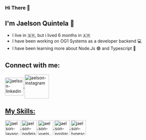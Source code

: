### Hi There 👋 
## I'm Jaelson Quintela :rose:

- I live in :brazil:, but i lived 6 months in :argentina:
- I have been working on OG1 Systems as a developer backend :computer:
- I have been learning more about Node.Js :green_circle: and Typescript :large_blue_circle:

## Connect with me:
<a href="https://www.linkedin.com/in/jaelsonquintela/" target="_blank">
<img align="center" alt="jaelson-linkedin" height="59" width="60" src="https://devicon.dev/devicon.git/icons/linkedin/linkedin-original-wordmark.svg" style="max=width:100%;">
<a href="https://www.instagram.com/elquintela_/" target="_blank">
<img align="center" alt="jaelson-instagram" height="79" width="80" src="https://logospng.org/download/instagram/logo-instagram-256.png" style="max=width:100%;">
 
## My Skills:
<img align="center" alt="jaelson-javascript" height="49" width="50" src="https://devicon.dev/devicon.git/icons/javascript/javascript-plain.svg" style="max=width:100%;">
<img align="center" alt="jaelson-nodejs" height="49" width="50" src="https://devicon.dev/devicon.git/icons/nodejs/nodejs-plain.svg" style="max=width:100%;">
<img align="center" alt="jaelson-vuejs" height="49" width="50" src="https://devicon.dev/devicon.git/icons/vuejs/vuejs-original.svg" style="max=width:100%;">
<img align="center" alt="jaelson-postgresql" height="49" width="50" src="https://devicon.dev/devicon.git/icons/postgresql/postgresql-original.svg" style="max=width:100%;">
<img align="center" alt="jaelson-typescript" height="49" width="50" src="https://devicon.dev/devicon.git/icons/typescript/typescript-plain.svg" style="max=width:100%;">
 
 
<!--
**elquintela/elquintela** is a ✨ _special_ ✨ repository because its `README.md` (this file) appears on your GitHub profile.



Here are some ideas to get you started:

- 🔭 I’m currently working on ...
- 🌱 I’m currently learning ...
- 👯 I’m looking to collaborate on ...
- 🤔 I’m looking for help with ...
- 💬 Ask me about ...
- 📫 How to reach me: ...
- 😄 Pronouns: ...
- ⚡ Fun fact: ...
-->
